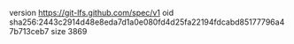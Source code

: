 version https://git-lfs.github.com/spec/v1
oid sha256:2443c2914d48e8eda7d1a0e080fd4d25fa22194fdcabd85177796a47b713ceb7
size 3869
